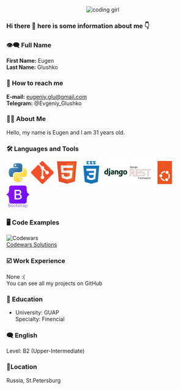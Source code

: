 <div align="center">
  <img src="https://media.giphy.com/media/v1.Y2lkPTc5MGI3NjExZnJkaXZzbm1nMm5nY29ieGoydHk2cDRsYWUzdmY0cmR4NXpqcXF5YiZlcD12MV9pbnRlcm5hbF9naWZfYnlfaWQmY3Q9cw/VPnfM9bmR0ZaQo3qtK/giphy.gif" alt="coding girl" width="170" height="170">
</div>

### Hi there 👋 here is some information about me 👇 <br>

### 👁️‍🗨️ Full Name <br>
**First Name:** Eugen <br>
**Last Name:** Glushko 

### 📩 How to reach me <br>
**E-mail:** eugeniy.glu@gmail.com <br>
**Telegram:** @Evgeniy_Glushko 
### 🙋‍♀️ About Me <br>
Hello, my name is Eugen and I am 31 years old. 
### 🛠️ Languages and Tools <br>
<div>
<img src="https://github.com/devicons/devicon/blob/master/icons/python/python-original.svg" title="Python" alt="Python" width="60" height="60">
<img src="https://github.com/devicons/devicon/blob/master/icons/git/git-original.svg" title="Git" alt="Git" width="60" height="60">
<img src="https://github.com/devicons/devicon/blob/master/icons/html5/html5-original.svg" title="HTML5" alt="HTML" width="60" height="60">
<img src="https://github.com/devicons/devicon/blob/master/icons/css3/css3-plain-wordmark.svg"  title="CSS3" alt="CSS" width="60" height="60">
<img src="https://github.com/devicons/devicon/blob/master/icons/django/django-plain-wordmark.svg" title="SASS" alt="SASS" width="60" height="60">
<img src="https://github.com/devicons/devicon/blob/master/icons/djangorest/djangorest-original.svg" title="WordPress" alt="Wordpress" width="60" height="60">
<img src="https://github.com/devicons/devicon/blob/master/icons/ubuntu/ubuntu-original.svg" title="MaterializeCSS" alt="MaterializeCSS" width="60" height="60">
<img src="https://github.com/devicons/devicon/blob/master/icons/bootstrap/bootstrap-original-wordmark.svg" title="Bootstrap" alt="Bootstrap" width="60" height="60">
</div>

### 🖥️ Code Examples
![Codewars](https://www.codewars.com/users/iooko/badges/large?theme=light) <br>
<a href="https://www.codewars.com/users/iooko/completed_solutions">Codewars Solutions</a> 

### ☑️ Work Experience 
None :( <br>
You can see all my projects on GitHub

### 🍎 Education 
<ul>
   <li>University: GUAP <br>
   Specialty: Finencial
   </li>
</ul>

### &#128488; English
Level: B2 (Upper-Intermediate) 

### 📍Location
Russia, St.Petersburg
